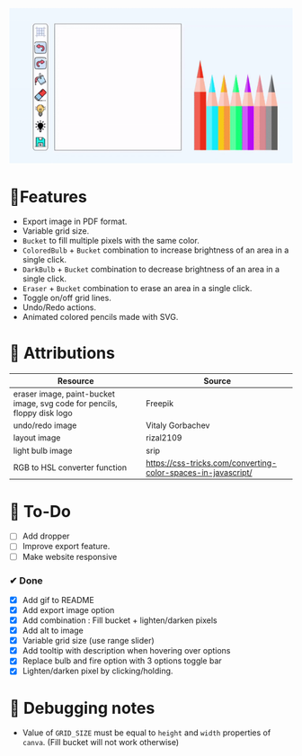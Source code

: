![](iterations/iteration1.gif)

# 🚀Features
- Export image in PDF format.
- Variable grid size.
- `Bucket` to fill multiple pixels with the same color.
- `ColoredBulb` + `Bucket` combination to increase brightness of an area in a single click. 
- `DarkBulb` + `Bucket` combination to decrease brightness of an area in a single click.
- `Eraser` + `Bucket` combination to erase an area in a single click.
- Toggle on/off grid lines.
- Undo/Redo  actions.
- Animated colored pencils made with SVG.

# 📌 Attributions
Resource | Source
---|---
eraser image, paint-bucket image, svg code for pencils, floppy disk logo | Freepik
undo/redo image|  Vitaly Gorbachev
layout image | rizal2109
light bulb image | srip
RGB to HSL converter function | https://css-tricks.com/converting-color-spaces-in-javascript/


# 🔨 To-Do
- [ ] Add dropper
- [ ] Improve export feature.
- [ ] Make website responsive

### ✔ Done
- [x] Add gif to README
- [x] Add export image option
- [x] Add combination : Fill bucket + lighten/darken pixels
- [x] Add alt to image
- [x] Variable grid size (use range slider)
- [x] Add tooltip with description when hovering over options 
- [x] Replace bulb and fire option with 3 options toggle bar
- [x] Lighten/darken pixel by clicking/holding.

# 📖 Debugging notes 

- Value of `GRID_SIZE` must be equal to `height` and `width` properties of `canva`. (Fill bucket will not work otherwise)